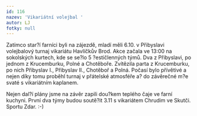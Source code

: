 ```yaml
---
id: 116
nazev: 'Vikariátní volejbal '
autor: LJ
fotky: null
---
```

Zatímco star?í farníci byli na zájezdě, mladí měli 6.10. v Přibyslavi volejbalový turnaj vikariátu Havlíčkův Brod. Akce začala ve 13:00 na sokolských kurtech, kde se se?lo 5 ?estičlenných týmů. Dva z Přibyslavi, po jednom z Krucemburku, Polné a Chotěboře. Zvítězila parta z Krucemburku, po nich Přibyslav I., Přibyslav II., Chotěboř a Polná. Počasí bylo přívětivé a nejen díky tomu proběhl turnaj v přátelské atmosféře a? do závěrečné m?e svaté s vikariátním kaplanem.<p>
Nejen dal?í plány jsme na závěr zapili dou?kem teplého čaje ve farní kuchyni. První dva týmy budou soutě?it 3.11 s vikariátem Chrudim ve Skutči. Sportu Zdar. :-)<p>
